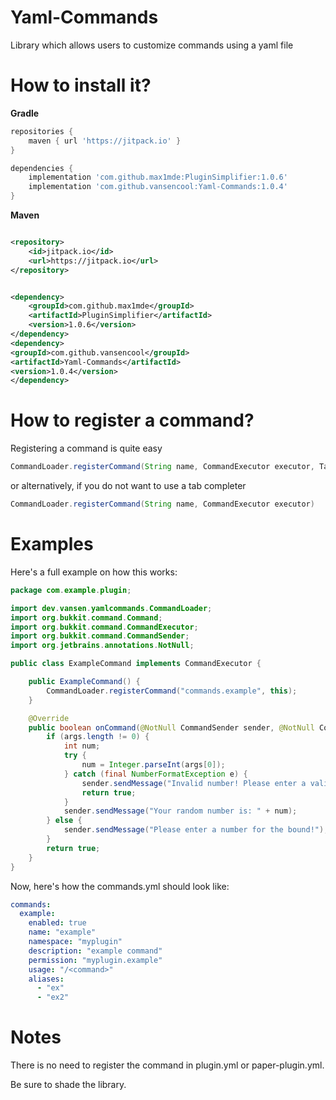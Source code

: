 # Yaml-Commands

Library which allows users to customize commands using a yaml file

# How to install it?

**Gradle**

```groovy
repositories {
    maven { url 'https://jitpack.io' }
}
```

```groovy
dependencies {
    implementation 'com.github.max1mde:PluginSimplifier:1.0.6'
    implementation 'com.github.vansencool:Yaml-Commands:1.0.4'
}
```

**Maven**

```xml

<repository>
    <id>jitpack.io</id>
    <url>https://jitpack.io</url>
</repository>
```

```xml

<dependency>
    <groupId>com.github.max1mde</groupId>
    <artifactId>PluginSimplifier</artifactId>
    <version>1.0.6</version>
</dependency>
<dependency>
<groupId>com.github.vansencool</groupId>
<artifactId>Yaml-Commands</artifactId>
<version>1.0.4</version>
</dependency>
```

# How to register a command?

Registering a command is quite easy

```java
CommandLoader.registerCommand(String name, CommandExecutor executor, TabCompleter completer)
```

or alternatively, if you do not want to use a tab completer

```java
CommandLoader.registerCommand(String name, CommandExecutor executor)
```

# Examples

Here's a full example on how this works:

```java
package com.example.plugin;

import dev.vansen.yamlcommands.CommandLoader;
import org.bukkit.command.Command;
import org.bukkit.command.CommandExecutor;
import org.bukkit.command.CommandSender;
import org.jetbrains.annotations.NotNull;

public class ExampleCommand implements CommandExecutor {

    public ExampleCommand() {
        CommandLoader.registerCommand("commands.example", this);
    }

    @Override
    public boolean onCommand(@NotNull CommandSender sender, @NotNull Command command, @NotNull String label, @NotNull String[] args) {
        if (args.length != 0) {
            int num;
            try {
                num = Integer.parseInt(args[0]);
            } catch (final NumberFormatException e) {
                sender.sendMessage("Invalid number! Please enter a valid number for the bound");
                return true;
            }
            sender.sendMessage("Your random number is: " + num);
        } else {
            sender.sendMessage("Please enter a number for the bound!");
        }
        return true;
    }
}
```

Now, here's how the commands.yml should look like:

```yaml
commands:
  example:
    enabled: true
    name: "example"
    namespace: "myplugin"
    description: "example command"
    permission: "myplugin.example"
    usage: "/<command>"
    aliases:
      - "ex"
      - "ex2"
```

# Notes

There is no need to register the command in plugin.yml or paper-plugin.yml.

Be sure to shade the library.
